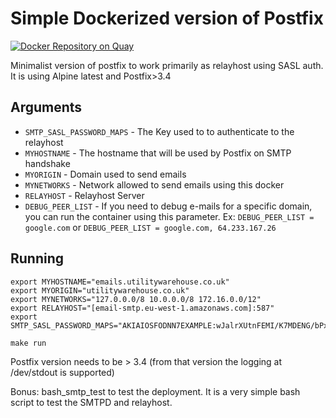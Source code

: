 # Simple Dockerized version of Postfix

[![Docker Repository on Quay](https://quay.io/repository/utilitywarehouse/smarthost/status "Docker Repository on Quay")](https://quay.io/repository/utilitywarehouse/smarthost)

Minimalist version of postfix to work primarily as relayhost using SASL auth.
It is using Alpine latest and Postfix>3.4

## Arguments

- `SMTP_SASL_PASSWORD_MAPS` - The Key used to to authenticate to the relayhost
- `MYHOSTNAME` - The hostname that will be used by Postfix on SMTP handshake
- `MYORIGIN` - Domain used to send emails
- `MYNETWORKS` - Network allowed to send emails using this docker
- `RELAYHOST` - Relayhost Server
- `DEBUG_PEER_LIST` - If you need to debug e-mails for a specific domain, you
  can run the container using this parameter. Ex: `DEBUG_PEER_LIST = google.com`
  or `DEBUG_PEER_LIST = google.com, 64.233.167.26`

## Running

```
export MYHOSTNAME="emails.utilitywarehouse.co.uk"
export MYORIGIN="utilitywarehouse.co.uk"
export MYNETWORKS="127.0.0.0/8 10.0.0.0/8 172.16.0.0/12"
export RELAYHOST="[email-smtp.eu-west-1.amazonaws.com]:587"
export SMTP_SASL_PASSWORD_MAPS="AKIAIOSFODNN7EXAMPLE:wJalrXUtnFEMI/K7MDENG/bPxRfiCYEXAMPLEKEY"

make run
```

Postfix version needs to be > 3.4 (from that version the logging at /dev/stdout
is supported)

Bonus: bash_smtp_test to test the deployment. It is a very simple bash script
to test the SMTPD and relayhost.
